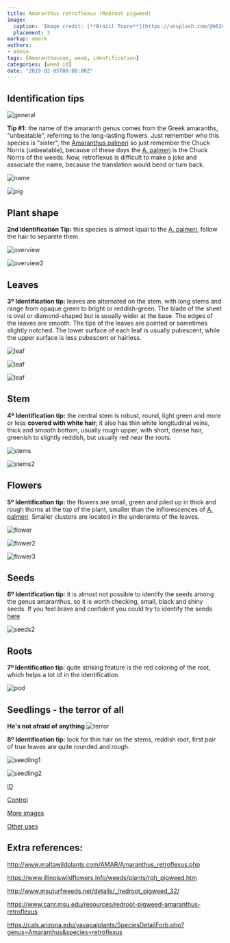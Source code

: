 ```yaml
---
title: Amaranthus retroflexus (Redroot pigweed)
image:
  caption: 'Image credit: [**Brazil Topno**](https://unsplash.com/@b620?utm_source=unsplash&utm_medium=referral&utm_content=creditCopyText)'
  placement: 3
markup: mmark
authors:
- admin
tags: [Amaranthaceae, weed, identification]
categories: [weed id]
date: "2019-02-05T00:00:00Z"
---
```

## Identification tips

![general](https://github.com/vitoranunciato/academic-kickstart/blob/master/content/pt/weeds/amaranthus%20retroflexus/image/geral.jpg?raw=true)

**Tip #1:** the name of the amaranth genus comes from the Greek amaranths, "unbeatable", referring to the long-lasting flowers. Just remember who this species is "sister", the [Amaranthus palmeri](https://serialweedkiller.netlify.com/pt/weeds/amaranthus-palmeri/) so just remember the Chuck Norris  (unbeatable), because of these days the [A. palmeri](https://serialweedkiller.netlify.com/pt/weeds/amaranthus-palmeri/) is the  Chuck Norris of the weeds. Now, retroflexus is difficult to make a joke and associate the name, because the translation would bend or turn back.

![name](https://github.com/vitoranunciato/academic-kickstart/blob/master/content/pt/weeds/amaranthus%20retroflexus/image/name.png?raw=truehttps://github.com/vitoranunciato/academic-kickstart/blob/master/content/pt/weeds/amaranthus%20retroflexus/image/name.png?raw=true)

![pig](https://media.giphy.com/media/LlMGUeRo7zBQY/giphy.gif)

## Plant shape

**2nd Identification Tip:** this species is almost iqual to the [A. palmeri](https://serialweedkiller.netlify.com/pt/weeds/amaranthus-palmeri/), follow the hair to separete them.

![overview](https://github.com/vitoranunciato/academic-kickstart/blob/master/content/pt/weeds/amaranthus%20retroflexus/image/overview.jpg?raw=true)

![overview2](https://github.com/vitoranunciato/academic-kickstart/blob/master/content/pt/weeds/amaranthus%20retroflexus/image/overview1.jpg?raw=true)

## Leaves

**3º Identification tip:** leaves are alternated on the stem, with long stems and range from opaque green to bright or reddish-green. The blade of the sheet is oval or diamond-shaped but is usually wider at the base. The edges of the leaves are smooth. The tips of the leaves are pointed or sometimes slightly notched. The lower surface of each leaf is usually pubescent, while the upper surface is less pubescent or hairless.

![leaf](https://github.com/vitoranunciato/academic-kickstart/blob/master/content/pt/weeds/amaranthus%20retroflexus/image/leaf.jpg?raw=true)

![leaf](https://github.com/vitoranunciato/academic-kickstart/blob/master/content/pt/weeds/amaranthus%20retroflexus/image/leaf1.jpg?raw=true)

![leaf](https://github.com/vitoranunciato/academic-kickstart/blob/master/content/pt/weeds/amaranthus%20retroflexus/image/leaf2.jpg?raw=true)

## Stem

**4º Identification tip:** the central stem is robust, round, light green and more or less **covered with white hair**; it also has thin white longitudinal veins, thick and smooth bottom, usually rough upper, with short, dense hair, greenish to slightly reddish, but usually red near the roots.

![stems](https://github.com/vitoranunciato/academic-kickstart/blob/master/content/pt/weeds/amaranthus%20retroflexus/image/stems.jpg?raw=true)

![stems2](https://github.com/vitoranunciato/academic-kickstart/blob/master/content/pt/weeds/amaranthus%20retroflexus/image/stems2.jpg?raw=true)

## Flowers

**5º Identification tip:** the flowers are small, green and piled up in thick and rough thorns at the top of the plant, smaller than the inflorescences of [A. palmeri](https://serialweedkiller.netlify.com/pt/weeds/amaranthus-palmeri/). Smaller clusters are located in the underarms of the leaves.

![flower](https://github.com/vitoranunciato/academic-kickstart/blob/master/content/pt/weeds/amaranthus%20retroflexus/image/flower.jpg?raw=true)

![flower2](https://github.com/vitoranunciato/academic-kickstart/blob/master/content/pt/weeds/amaranthus%20retroflexus/image/flower1.jpg?raw=true)

![flower3](https://github.com/vitoranunciato/academic-kickstart/blob/master/content/pt/weeds/amaranthus%20retroflexus/image/flower2.jpg?raw=true)
## Seeds

**6º Identification tip:** it is almost not possible to identify the seeds among the genus amaranthus, so it is worth checking, small, black and shiny seeds. If you feel brave and confident you could try to identify the seeds [here](http://idtools.org/id/table_grape/weed-tool/key/GrapeSeedKey/Media/Html/fact_sheets/Ama-ret.html)

![seeds2](https://github.com/vitoranunciato/academic-kickstart/blob/master/content/pt/weeds/amaranthus%20retroflexus/image/seeds2.jpg?raw=true)

## Roots

**7º Identification tip:** quite striking feature is the red coloring of the root, which helps a lot of in the identification.

![pod](https://github.com/vitoranunciato/academic-kickstart/blob/master/content/pt/weeds/amaranthus%20retroflexus/image/roots.jpg?raw=true)

## Seedlings - the terror of all

**He's not afraid of anything**
![terror](https://media.giphy.com/media/vaWd6xDKtLL5S/giphy.gif)

**8º Identification tip:** look for thin hair on the stems,  reddish root, first pair of true leaves are quite rounded and rough.

![seedling1](https://github.com/vitoranunciato/academic-kickstart/blob/master/content/pt/weeds/amaranthus%20retroflexus/image/seedling.jpg?raw=true)

![seedling2](https://github.com/vitoranunciato/academic-kickstart/blob/master/content/pt/weeds/amaranthus%20retroflexus/image/seedling1.jpg?raw=true)

[ID](https://www.youtube.com/watch?v=Muqv3D-EujI&list=PLdTdglZPyaglMcCmnDfkGdt-qnJ_IJJ57&index=8&t=0s)

[Control](https://i.ytimg.com/vi/rP5pE-9crgk/hqdefault.jpg?sqp=-oaymwEYCKgBEF5IVfKriqkDCwgBFQAAiEIYAXAB&rs=AOn4CLAVgAdhpAhBsJSB1hvivcF7pJa8HQ)

[More images](https://calphotos.berkeley.edu/cgi/img_query?where-lifeform=any&rel-taxon=contains&where-taxon=Amaranthus+retroflexus&rel-namesoup=matchphrase&where-namesoup=&rel-location=matchphrase&where-location=&rel-county=eq&where-county=any&rel-state=eq&where-state=any&rel-country=eq&where-country=any&where-collectn=any&rel-photographer=contains&where-photographer=&rel-kwid=equals&where-kwid=&max_rows=24)

[Other uses](https://pfaf.org/user/Plant.aspx?LatinName=Amaranthus+retroflexus)

## Extra references:

http://www.maltawildplants.com/AMAR/Amaranthus_retroflexus.php

https://www.illinoiswildflowers.info/weeds/plants/rgh_pigweed.htm

http://www.msuturfweeds.net/details/_/redroot_pigweed_32/

https://www.canr.msu.edu/resources/redroot-pigweed-amaranthus-retroflexus

https://cals.arizona.edu/yavapaiplants/SpeciesDetailForb.php?genus=Amaranthus&species=retroflexus
